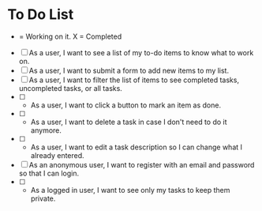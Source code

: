 # To Do List

* = Working on it.
X = Completed

- [ ] As a user, I want to see a list of my to-do items to know what to work on.
- [ ] As a user, I want to submit a form to add new items to my list.
- [ ] As a user, I want to filter the list of items to see completed tasks, uncompleted tasks, or all tasks.
- [ ] * As a user, I want to click a button to mark an item as done.
- [ ] * As a user, I want to delete a task in case I don't need to do it anymore.
- [ ] * As a user, I want to edit a task description so I can change what I already entered.
- [ ] As an anonymous user, I want to register with an email and password so that I can login.
- [ ] * As a logged in user, I want to see only my tasks to keep them private.
